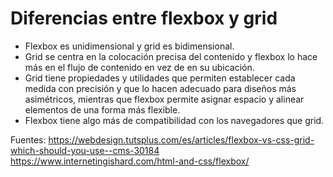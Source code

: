 # Diferencias entre flexbox y grid

- Flexbox es unidimensional y grid es bidimensional.
- Grid se centra en la colocación precisa del contenido y flexbox lo hace más en el flujo de contenido en vez de en su ubicación.
- Grid tiene propiedades y utilidades que permiten establecer cada medida con precisión y que lo hacen adecuado para diseños más asimétricos, mientras que flexbox permite asignar espacio y alinear elementos de una forma más flexible.
- Flexbox tiene algo más de compatibilidad con los navegadores que grid.

Fuentes:
https://webdesign.tutsplus.com/es/articles/flexbox-vs-css-grid-which-should-you-use--cms-30184
https://www.internetingishard.com/html-and-css/flexbox/
